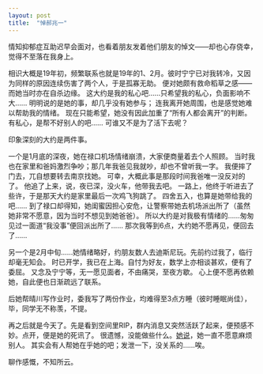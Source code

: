 ```yaml
---
layout: post
title:  "悼郝兆一"
---
```


情知抑郁症互助迟早会面对，也看着朋友发着他们朋友的悼文——却也心存侥幸，觉得不至落在我身上。

相识大概是19年初，频繁联系也就是19年的1、2月。彼时宁宁已对我转冷，又因为同样的原因连续伤害了两个人，于是孤寡无助。
便对她颇有救命稻草之感——而她当时亦在自杀边缘。
这大约是我的私心吧……只希望我的私心，负面影响不大……
明明说的是她的事，却几乎没有她参与；
连我离开她周围，也是感觉她难以帮助我的情绪。
现在只能希望，她没有因此加重了“所有人都会离开”的判断。
有私心，是帮不好别人的吧……
可谁又不是为了活下去呢？

印象深刻的大约是两件事。

一个是1月底的深夜，她在禄口机场情绪崩溃，大家便商量着去个人照顾。
当时我也在家里和爸妈激烈争吵；那几年我爸见我就吵，却也不曾听我一字。
我便摔了门去，兀自想要转去南京找她。
可幸，大概此事是那段时间我爸唯一没反对的了。
他追了上来，说，夜已深，没火车，他带我去吧。
一路上，他终于听进去了些许，于是那天大约是家里最后一次鸡飞狗跳了。
四舍五入，也算是她带给我的吧……
到了禄口却得知，她闺蜜因担心安危，让警察带她去机场派出所了（虽然她非常不愿意，因为当时不想见到她爸爸）。
所以大约是对我极有情绪的……匆匆见过一面道“我没事”便回派出所了……
那次我等到6点，大约她不愿再见，便回去了……

另一个是2月中旬……她情绪略好，约朋友数人去迪斯尼玩。先前约过我了，临行却毫无知会。
时已开学，我已在上海。自忖为好友，数学上亦相谈甚欢，便有了委屈。
又念及宁宁等，无一愿见面者，不由痛哭，至夜方歇。
心上便不愿再依赖她，自此便也日渐疏远了联系。

后她帮晴川写作业时，委我写了两份作业，均难得至3点方睡（彼时睡眠尚佳），毕，同学无不称羡，不提。

再之后就是今天了。先是看到空间里RIP，群内消息又突然活跃了起来，便预感不妙。点开，便是她的死讯了。
很遗憾，没能做些什么。[她说](https://www.zhihu.com/question/310867015/answer/2045223156)，她一直不愿意麻烦别人。
其实会有人帮她在乎她的吧；发泄一下，没关系的……唉。

聊作感慨，不知所云。